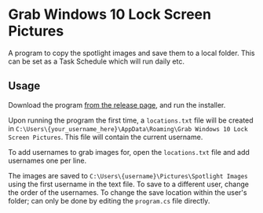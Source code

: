 # Grab Windows 10 Lock Screen Pictures
A program to copy the spotlight images and save them to a local folder. This can be set as a Task Schedule which will run daily etc.

## Usage
Download the program [from the release page](https://github.com/aryehsilver/GrabWindows10LockScreenPictures/releases), and run the installer.

Upon running the program the first time, a `locations.txt` file will be created in `C:\Users\{your_username_here}\AppData\Roaming\Grab Windows 10 Lock Screen Pictures`. This file will contain the current username.

To add usernames to grab images for, open the `locations.txt` file and add usernames one per line.

The images are saved to `C:\Users\{username}\Pictures\Spotlight Images` using the first username in the text file. To save to a different user, change the order of the usernames. To change the save location within the user's folder; can only be done by editing the `program.cs` file directly.
